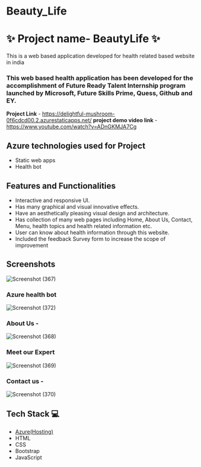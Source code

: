 # Beauty_Life
# ✨  Project name- BeautyLife ✨

This is a web based application developed for health related based website in india

### This web based health application has been developed for the accomplishment of Future Ready Talent Internship program launched by Microsoft, Future Skills Prime, Quess, Github and EY.


**Project Link** - https://delightful-mushroom-0f6cdcd00.2.azurestaticapps.net/
**project demo video link** - https://www.youtube.com/watch?v=ADnGKMJA7Cg

## Azure technologies used for Project

- Static web apps
- Health bot

## Features and Functionalities 

- Interactive and responsive UI.
- Has many graphical and visual innovative effects.
- Have an aesthetically pleasing visual design and architecture.
- Has collection of many web pages including Home, About Us, Contact, Menu, health topics and health related information etc.
- User can know about health information through this website.
- Included the feedback Survey form to increase the scope of improvement 

## Screenshots

![Screenshot (367)](https://user-images.githubusercontent.com/90254724/210139091-3fa57bb6-cb23-4226-a881-05468764f2cd.png)
### Azure health bot


![Screenshot (372)](https://user-images.githubusercontent.com/90254724/210149496-bfbbdb16-8c1b-4921-a382-cad0e996777c.png)
### About Us -
![Screenshot (368)](https://user-images.githubusercontent.com/90254724/210139154-fdb8c103-ca73-497c-b6a1-7c51ef3df148.png)
### Meet our Expert
![Screenshot (369)](https://user-images.githubusercontent.com/90254724/210139158-57d641f3-7b79-4e3b-8d6d-ada7758d35f0.png)
### Contact us -
![Screenshot (370)](https://user-images.githubusercontent.com/90254724/210139162-b39b7766-b903-400b-8140-5df360fee51a.png)



















## Tech Stack 💻

- [Azure(Hosting)](https://azure.microsoft.com/en-in/features/azure-portal/)
- HTML
- CSS
- Bootstrap
- JavaScript
